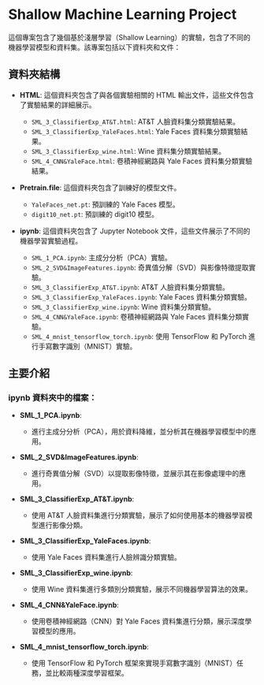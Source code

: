 # Shallow Machine Learning Project

這個專案包含了幾個基於淺層學習（Shallow Learning）的實驗，包含了不同的機器學習模型和資料集。該專案包括以下資料夾和文件：

## 資料夾結構

- **HTML**: 這個資料夾包含了與各個實驗相關的 HTML 輸出文件，這些文件包含了實驗結果的詳細展示。
  - `SML_3_ClassifierExp_AT&T.html`: AT&T 人臉資料集分類實驗結果。
  - `SML_3_ClassifierExp_YaleFaces.html`: Yale Faces 資料集分類實驗結果。
  - `SML_3_ClassifierExp_wine.html`: Wine 資料集分類實驗結果。
  - `SML_4_CNN&YaleFace.html`: 卷積神經網路與 Yale Faces 資料集分類實驗結果。

- **Pretrain.file**: 這個資料夾包含了訓練好的模型文件。
  - `YaleFaces_net.pt`: 預訓練的 Yale Faces 模型。
  - `digit10_net.pt`: 預訓練的 digit10 模型。

- **ipynb**: 這個資料夾包含了 Jupyter Notebook 文件，這些文件展示了不同的機器學習實驗過程。
  - `SML_1_PCA.ipynb`: 主成分分析（PCA）實驗。
  - `SML_2_SVD&ImageFeatures.ipynb`: 奇異值分解（SVD）與影像特徵提取實驗。
  - `SML_3_ClassifierExp_AT&T.ipynb`: AT&T 人臉資料集分類實驗。
  - `SML_3_ClassifierExp_YaleFaces.ipynb`: Yale Faces 資料集分類實驗。
  - `SML_3_ClassifierExp_wine.ipynb`: Wine 資料集分類實驗。
  - `SML_4_CNN&YaleFace.ipynb`: 卷積神經網路與 Yale Faces 資料集分類實驗。
  - `SML_4_mnist_tensorflow_torch.ipynb`: 使用 TensorFlow 和 PyTorch 進行手寫數字識別（MNIST）實驗。

## 主要介紹

### ipynb 資料夾中的檔案：

- **SML_1_PCA.ipynb**:
  - 進行主成分分析（PCA），用於資料降維，並分析其在機器學習模型中的應用。
  
- **SML_2_SVD&ImageFeatures.ipynb**:
  - 進行奇異值分解（SVD）以提取影像特徵，並展示其在影像處理中的應用。

- **SML_3_ClassifierExp_AT&T.ipynb**:
  - 使用 AT&T 人臉資料集進行分類實驗，展示了如何使用基本的機器學習模型進行影像分類。

- **SML_3_ClassifierExp_YaleFaces.ipynb**:
  - 使用 Yale Faces 資料集進行人臉辨識分類實驗。

- **SML_3_ClassifierExp_wine.ipynb**:
  - 使用 Wine 資料集進行多類別分類實驗，展示不同機器學習算法的效果。

- **SML_4_CNN&YaleFace.ipynb**:
  - 使用卷積神經網路（CNN）對 Yale Faces 資料集進行分類，展示深度學習模型的應用。

- **SML_4_mnist_tensorflow_torch.ipynb**:
  - 使用 TensorFlow 和 PyTorch 框架來實現手寫數字識別（MNIST）任務，並比較兩種深度學習框架。
